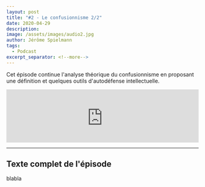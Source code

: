 ```yaml
---
layout: post
title: "#2 - Le confusionnisme 2/2"
date: 2020-04-29
description: 
image: /assets/images/audio2.jpg
author: Jérôme Spielmann
tags: 
  - Podcast
excerpt_separator: <!--more-->
---
```

<p>Cet épisode continue l'analyse théorique du confusionnisme en proposant une définition et quelques outils d'autodéfense intellectuelle.<p>

<!--more-->

<div style="height: 10em; overflow: hidden;"><iframe width="100%" src="https://audioblog.arteradio.com/embed/146973" style="margin: 0;padding: 0;border: none;"></iframe></div>

<hr>

<h2>Texte complet de l'épisode</h2>

<p>blabla</p>